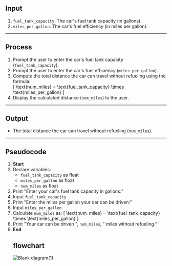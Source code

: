 

## **Input**
1. `fuel_tank_capacity`: The car's fuel tank capacity (in gallons).
2. `miles_per_gallon`: The car's fuel efficiency (in miles per gallon).

---

## **Process**
1. Prompt the user to enter the car's fuel tank capacity (`fuel_tank_capacity`).
2. Prompt the user to enter the car's fuel efficiency (`miles_per_gallon`).
3. Compute the total distance the car can travel without refueling using the formula:  
   \[
   \text{num\_miles} = \text{fuel\_tank\_capacity} \times \text{miles\_per\_gallon}
   \]
4. Display the calculated distance (`num_miles`) to the user.

---

## **Output**
- The total distance the car can travel without refueling (`num_miles`).

---


## **Pseudocode**

1. **Start**
2. Declare variables:
   - `fuel_tank_capacity` as float
   - `miles_per_gallon` as float
   - `num_miles` as float
3. Print "Enter your car's fuel tank capacity in gallons:"
4. Input `fuel_tank_capacity`
5. Print "Enter the miles per gallon your car can be driven:"
6. Input `miles_per_gallon`
7. Calculate `num_miles` as:
   \[
   \text{num\_miles} = \text{fuel\_tank\_capacity} \times \text{miles\_per\_gallon}
   \]
8. Print "Your car can be driven ", `num_miles`, " miles without refueling."
9. **End**
    ## flowchart
   ![Blank diagram(1)](https://github.com/user-attachments/assets/f776daaa-95da-4daa-8890-dae844a84ad5)




